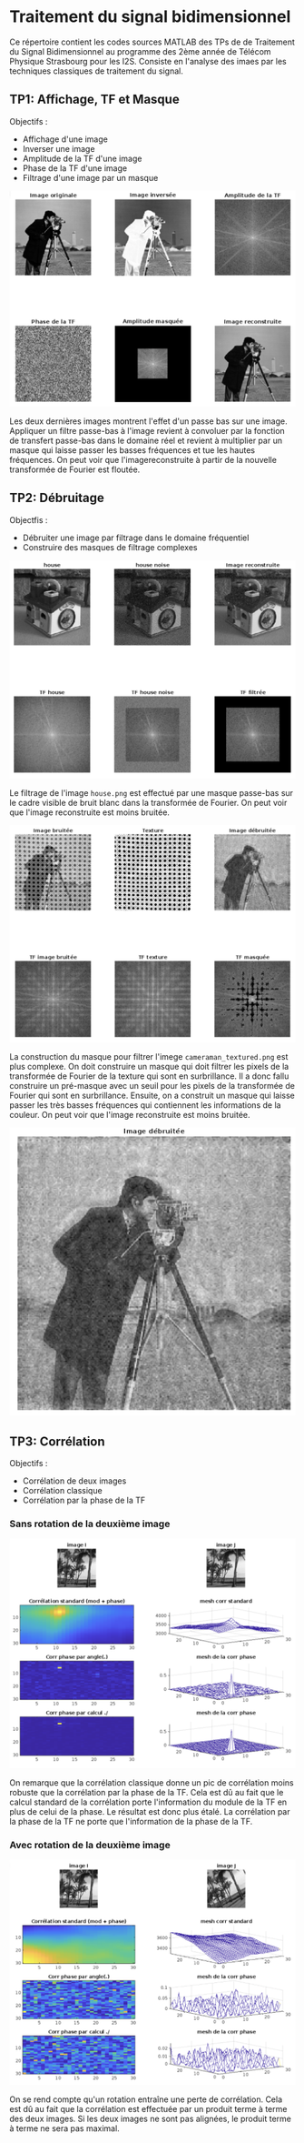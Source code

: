 # Traitement du signal bidimensionnel

Ce répertoire contient les codes sources MATLAB des TPs de de Traitement du Signal Bidimensionnel au programme des 2ème année de Télécom Physique Strasbourg pour les I2S. Consiste en l'analyse des imaes par les techniques classiques de traitement du signal.

## TP1: Affichage, TF et Masque

Objectifs :

- Affichage d'une image
- Inverser une image
- Amplitude de la TF d'une image
- Phase de la TF d'une image
- Filtrage d'une image par un masque

![tp1](readme/tp1.png)

Les deux dernières images montrent l'effet d'un passe bas sur une image. Appliquer un filtre passe-bas à l'image revient à convoluer par la fonction de transfert passe-bas dans le domaine réel et revient à multiplier par un masque qui laisse passer les basses fréquences et tue les hautes fréquences. On peut voir que l'imagereconstruite à partir de la nouvelle transformée de Fourier est floutée.

## TP2: Débruitage

Objectfis :

- Débruiter une image par filtrage dans le domaine fréquentiel
- Construire des masques de filtrage complexes

![tp2](readme/house.png)

Le filtrage de l'image `house.png` est effectué par une masque passe-bas sur le cadre visible de bruit blanc dans la transformée de Fourier. On peut voir que l'image reconstruite est moins bruitée.

![tp2_2](readme/cameraman_textured.png)

La construction du masque pour filtrer l'imege `cameraman_textured.png` est plus complexe. On doit construire un masque qui doit filtrer les pixels de la transformée de Fourier de la texture qui sont en surbrillance. Il a donc fallu construire un pré-masque avec un seuil pour les pixels de la transformée de Fourier qui sont en surbrillance. Ensuite, on a construit un masque qui laisse passer les très basses fréquences qui contiennent les informations de la couleur. On peut voir que l'image reconstruite est moins bruitée.

![tp2_3](readme/debruitee.png)

## TP3: Corrélation

Objectifs :

- Corrélation de deux images
- Corrélation classique
- Corrélation par la phase de la TF

### Sans rotation de la deuxième image

![corrélation pour rot=0](readme/corr_rot_0.png)

On remarque que la corrélation classique donne un pic de corrélation moins robuste que la corrélation par la phase de la TF. Cela est dû au fait que le calcul standard de la corrélation porte l'information du module de la TF en plus de celui de la phase. Le résultat est donc plus étalé. La corrélation par la phase de la TF ne porte que l'information de la phase de la TF.

### Avec rotation de la deuxième image

![corrélation pour rot=30](readme/corr_rot_30.png)

On se rend compte qu'un rotation entraîne une perte de corrélation. Cela est dû au fait que la corrélation est effectuée par un produit terme à terme des deux images. Si les deux images ne sont pas alignées, le produit terme à terme ne sera pas maximal.
